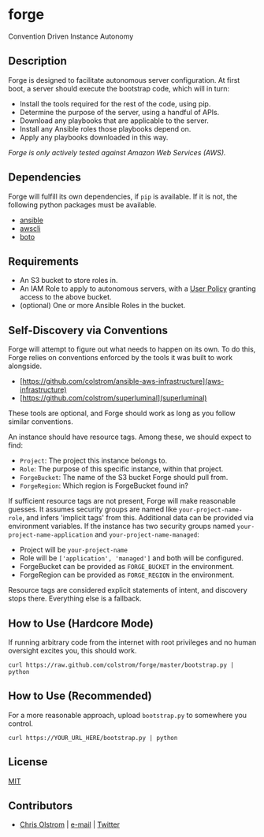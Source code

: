 # forge

Convention Driven Instance Autonomy

## Description

Forge is designed to facilitate autonomous server configuration. At first boot, a server should execute the bootstrap code, which will in turn:

* Install the tools required for the rest of the code, using pip.
* Determine the purpose of the server, using a handful of APIs.
* Download any playbooks that are applicable to the server.
* Install any Ansible roles those playbooks depend on.
* Apply any playbooks downloaded in this way.

_Forge is only actively tested against Amazon Web Services (AWS)._

## Dependencies

Forge will fulfill its own dependencies, if `pip` is available. If it is not, the following python packages must be available.

* [ansible](https://github.com/ansible/ansible/)
* [awscli](https://aws.amazon.com/cli/)
* [boto](https://boto.readthedocs.org/)

## Requirements

* An S3 bucket to store roles in.
* An IAM Role to apply to autonomous servers, with a [User Policy](https://github.com/colstrom/forge/blob/master/examples/policy.json) granting access to the above bucket.
* (optional) One or more Ansible Roles in the bucket.

## Self-Discovery via Conventions

Forge will attempt to figure out what needs to happen on its own. To do this, Forge relies on conventions enforced by the tools it was built to work alongside.

* [https://github.com/colstrom/ansible-aws-infrastructure](aws-infrastructure)
* [https://github.com/colstrom/superluminal](superluminal)

These tools are optional, and Forge should work as long as you follow similar conventions.

An instance should have resource tags. Among these, we should expect to find:

* `Project`: The project this instance belongs to.
* `Role`: The purpose of this specific instance, within that project.
* `ForgeBucket`: The name of the S3 bucket Forge should pull from.
* `ForgeRegion`: Which region is ForgeBucket found in?

If sufficient resource tags are not present, Forge will make reasonable guesses. It assumes security groups are named like `your-project-name-role`, and infers 'implicit tags' from this. Additional data can be provided via environment variables. If the instance has two security groups named `your-project-name-application` and  `your-project-name-managed`:

* Project will be `your-project-name`
* Role will be `['application', 'managed']` and both will be configured.
* ForgeBucket can be provided as `FORGE_BUCKET` in the environment.
* ForgeRegion can be provided as `FORGE_REGION` in the environment.

Resource tags are considered explicit statements of intent, and discovery stops there. Everything else is a fallback.

## How to Use (Hardcore Mode)

If running arbitrary code from the internet with root privileges and no human oversight excites you, this should work.

```
curl https://raw.github.com/colstrom/forge/master/bootstrap.py | python
```

## How to Use (Recommended)

For a more reasonable approach, upload ```bootstrap.py``` to somewhere you control.

```
curl https://YOUR_URL_HERE/bootstrap.py | python
```

## License

[MIT](https://tldrlegal.com/license/mit-license)

## Contributors

* [Chris Olstrom](https://colstrom.github.io/) | [e-mail](mailto:chris@olstrom.com) | [Twitter](https://twitter.com/ChrisOlstrom)
